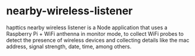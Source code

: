 # nearby-wireless-listener
hapttics nearby wireless listener is a Node application that uses a Raspberry Pi + WiFi anthenna in monitor mode, to collect WiFi probes to detect the presence of wireless devices and collecting details like the mac address, signal strength, date, time, among others.
